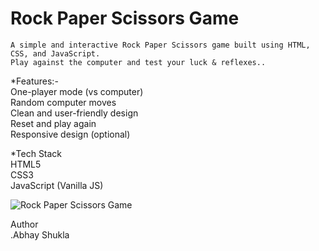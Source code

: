 # Rock Paper Scissors Game
    A simple and interactive Rock Paper Scissors game built using HTML, CSS, and JavaScript.
    Play against the computer and test your luck & reflexes..

*Features:-<br>
    One-player mode (vs computer)<br>
    Random computer moves<br>
    Clean and user-friendly design<br>
    Reset and play again<br>
    Responsive design (optional)<br>

*Tech Stack<br>
    HTML5<br>
    CSS3<br>
    JavaScript (Vanilla JS)<br>

![Rock Paper Scissors Game](images/Screenshot.png)<br>

Author<br>
    .Abhay Shukla